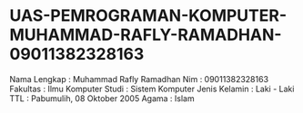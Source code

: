 # UAS-PEMROGRAMAN-KOMPUTER-MUHAMMAD-RAFLY-RAMADHAN-09011382328163

Nama Lengkap  : Muhammad Rafly Ramadhan
Nim           : 09011382328163
Fakultas      : Ilmu Komputer
Studi         : Sistem Komputer
Jenis Kelamin : Laki - Laki
TTL           : Pabumulih, 08 Oktober 2005
Agama         : Islam
